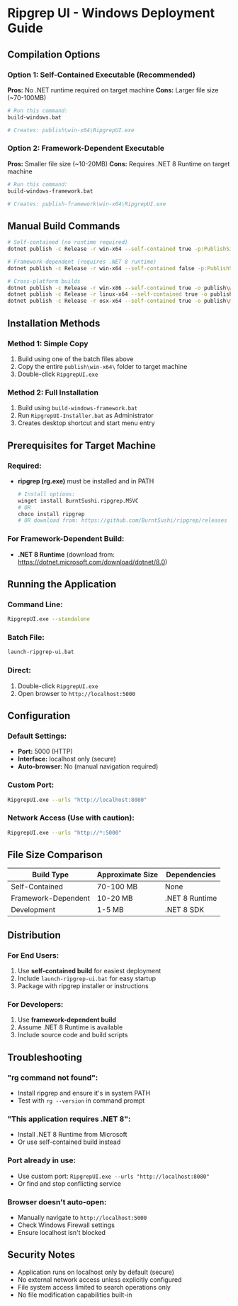 # Ripgrep UI - Windows Deployment Guide

## Compilation Options

### Option 1: Self-Contained Executable (Recommended)
**Pros:** No .NET runtime required on target machine
**Cons:** Larger file size (~70-100MB)

```bash
# Run this command:
build-windows.bat

# Creates: publish\win-x64\RipgrepUI.exe
```

### Option 2: Framework-Dependent Executable  
**Pros:** Smaller file size (~10-20MB)
**Cons:** Requires .NET 8 Runtime on target machine

```bash
# Run this command:
build-windows-framework.bat

# Creates: publish-framework\win-x64\RipgrepUI.exe
```

## Manual Build Commands

```bash
# Self-contained (no runtime required)
dotnet publish -c Release -r win-x64 --self-contained true -p:PublishSingleFile=true -p:PublishTrimmed=true -o publish\win-x64

# Framework-dependent (requires .NET 8 runtime)
dotnet publish -c Release -r win-x64 --self-contained false -p:PublishSingleFile=true -o publish-framework\win-x64

# Cross-platform builds
dotnet publish -c Release -r win-x86 --self-contained true -o publish\win-x86     # 32-bit Windows
dotnet publish -c Release -r linux-x64 --self-contained true -o publish\linux   # Linux
dotnet publish -c Release -r osx-x64 --self-contained true -o publish\macos     # macOS
```

## Installation Methods

### Method 1: Simple Copy
1. Build using one of the batch files above
2. Copy the entire `publish\win-x64\` folder to target machine
3. Double-click `RipgrepUI.exe`

### Method 2: Full Installation
1. Build using `build-windows-framework.bat`
2. Run `RipgrepUI-Installer.bat` as Administrator
3. Creates desktop shortcut and start menu entry

## Prerequisites for Target Machine

### Required:
- **ripgrep (rg.exe)** must be installed and in PATH
  ```bash
  # Install options:
  winget install BurntSushi.ripgrep.MSVC
  # OR
  choco install ripgrep
  # OR download from: https://github.com/BurntSushi/ripgrep/releases
  ```

### For Framework-Dependent Build:
- **.NET 8 Runtime** (download from: https://dotnet.microsoft.com/download/dotnet/8.0)

## Running the Application

### Command Line:
```bash
RipgrepUI.exe --standalone
```

### Batch File:
```bash
launch-ripgrep-ui.bat
```

### Direct:
1. Double-click `RipgrepUI.exe`
2. Open browser to `http://localhost:5000`

## Configuration

### Default Settings:
- **Port:** 5000 (HTTP)
- **Interface:** localhost only (secure)
- **Auto-browser:** No (manual navigation required)

### Custom Port:
```bash
RipgrepUI.exe --urls "http://localhost:8080"
```

### Network Access (Use with caution):
```bash
RipgrepUI.exe --urls "http://*:5000"
```

## File Size Comparison

| Build Type | Approximate Size | Dependencies |
|------------|------------------|--------------|
| Self-Contained | 70-100 MB | None |
| Framework-Dependent | 10-20 MB | .NET 8 Runtime |
| Development | 1-5 MB | .NET 8 SDK |

## Distribution

### For End Users:
1. Use **self-contained build** for easiest deployment
2. Include `launch-ripgrep-ui.bat` for easy startup
3. Package with ripgrep installer or instructions

### For Developers:
1. Use **framework-dependent build** 
2. Assume .NET 8 Runtime is available
3. Include source code and build scripts

## Troubleshooting

### "rg command not found":
- Install ripgrep and ensure it's in system PATH
- Test with `rg --version` in command prompt

### "This application requires .NET 8":
- Install .NET 8 Runtime from Microsoft
- Or use self-contained build instead

### Port already in use:
- Use custom port: `RipgrepUI.exe --urls "http://localhost:8080"`
- Or find and stop conflicting service

### Browser doesn't auto-open:
- Manually navigate to `http://localhost:5000`
- Check Windows Firewall settings
- Ensure localhost isn't blocked

## Security Notes

- Application runs on localhost only by default (secure)
- No external network access unless explicitly configured
- File system access limited to search operations only
- No file modification capabilities built-in